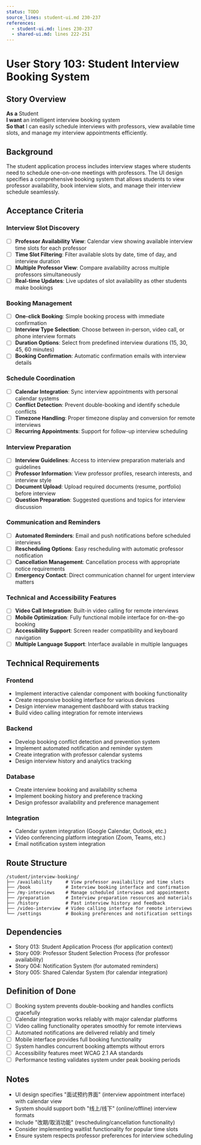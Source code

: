 ```yaml
---
status: TODO
source_lines: student-ui.md 230-237
references:
  - student-ui.md: lines 230-237
  - shared-ui.md: lines 222-251
---
```


# User Story 103: Student Interview Booking System

## Story Overview

**As a** Student  
**I want** an intelligent interview booking system  
**So that** I can easily schedule interviews with professors, view available time slots, and manage my interview appointments efficiently.

## Background

The student application process includes interview stages where students need to schedule one-on-one meetings with professors. The UI design specifies a comprehensive booking system that allows students to view professor availability, book interview slots, and manage their interview schedule seamlessly.

## Acceptance Criteria

### Interview Slot Discovery
- [ ] **Professor Availability View**: Calendar view showing available interview time slots for each professor
- [ ] **Time Slot Filtering**: Filter available slots by date, time of day, and interview duration
- [ ] **Multiple Professor View**: Compare availability across multiple professors simultaneously
- [ ] **Real-time Updates**: Live updates of slot availability as other students make bookings

### Booking Management
- [ ] **One-click Booking**: Simple booking process with immediate confirmation
- [ ] **Interview Type Selection**: Choose between in-person, video call, or phone interview formats
- [ ] **Duration Options**: Select from predefined interview durations (15, 30, 45, 60 minutes)
- [ ] **Booking Confirmation**: Automatic confirmation emails with interview details

### Schedule Coordination
- [ ] **Calendar Integration**: Sync interview appointments with personal calendar systems
- [ ] **Conflict Detection**: Prevent double-booking and identify schedule conflicts
- [ ] **Timezone Handling**: Proper timezone display and conversion for remote interviews
- [ ] **Recurring Appointments**: Support for follow-up interview scheduling

### Interview Preparation
- [ ] **Interview Guidelines**: Access to interview preparation materials and guidelines
- [ ] **Professor Information**: View professor profiles, research interests, and interview style
- [ ] **Document Upload**: Upload required documents (resume, portfolio) before interview
- [ ] **Question Preparation**: Suggested questions and topics for interview discussion

### Communication and Reminders
- [ ] **Automated Reminders**: Email and push notifications before scheduled interviews
- [ ] **Rescheduling Options**: Easy rescheduling with automatic professor notification
- [ ] **Cancellation Management**: Cancellation process with appropriate notice requirements
- [ ] **Emergency Contact**: Direct communication channel for urgent interview matters

### Technical and Accessibility Features
- [ ] **Video Call Integration**: Built-in video calling for remote interviews
- [ ] **Mobile Optimization**: Fully functional mobile interface for on-the-go booking
- [ ] **Accessibility Support**: Screen reader compatibility and keyboard navigation
- [ ] **Multiple Language Support**: Interface available in multiple languages

## Technical Requirements

### Frontend
- Implement interactive calendar component with booking functionality
- Create responsive booking interface for various devices
- Design interview management dashboard with status tracking
- Build video calling integration for remote interviews

### Backend
- Develop booking conflict detection and prevention system
- Implement automated notification and reminder system
- Create integration with professor calendar systems
- Design interview history and analytics tracking

### Database
- Create interview booking and availability schema
- Implement booking history and preference tracking
- Design professor availability and preference management

### Integration
- Calendar system integration (Google Calendar, Outlook, etc.)
- Video conferencing platform integration (Zoom, Teams, etc.)
- Email notification system integration

## Route Structure
```
/student/interview-booking/
├── /availability     # View professor availability and time slots
├── /book             # Interview booking interface and confirmation
├── /my-interviews    # Manage scheduled interviews and appointments
├── /preparation      # Interview preparation resources and materials
├── /history          # Past interview history and feedback
├── /video-interview  # Video calling interface for remote interviews
└── /settings         # Booking preferences and notification settings
```

## Dependencies
- Story 013: Student Application Process (for application context)
- Story 009: Professor Student Selection Process (for professor availability)
- Story 004: Notification System (for automated reminders)
- Story 005: Shared Calendar System (for calendar integration)

## Definition of Done
- [ ] Booking system prevents double-booking and handles conflicts gracefully
- [ ] Calendar integration works reliably with major calendar platforms
- [ ] Video calling functionality operates smoothly for remote interviews
- [ ] Automated notifications are delivered reliably and timely
- [ ] Mobile interface provides full booking functionality
- [ ] System handles concurrent booking attempts without errors
- [ ] Accessibility features meet WCAG 2.1 AA standards
- [ ] Performance testing validates system under peak booking periods

## Notes
- UI design specifies "面试预约界面" (interview appointment interface) with calendar view
- System should support both "线上/线下" (online/offline) interview formats
- Include "改期/取消功能" (rescheduling/cancellation functionality)
- Consider implementing waitlist functionality for popular time slots
- Ensure system respects professor preferences for interview scheduling